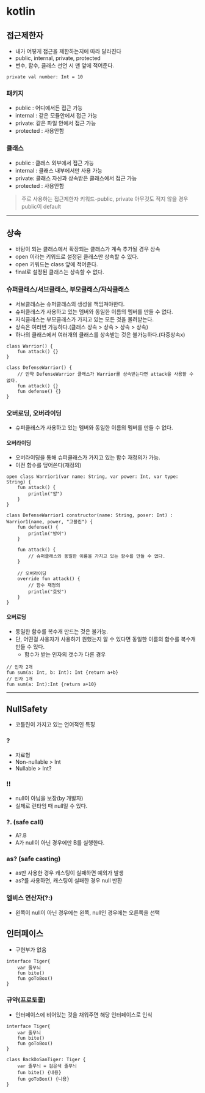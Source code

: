 # kotlin

## 접근제한자
- 내가 어떻게 접근을 제한하는지에 따라 달라진다
- public, internal, private, protected
- 변수, 함수, 클래스 선언 시 맨 앞에 적어준다.
```
private val number: Int = 10
```
### 패키지
- public : 어디에서든 접근 가능
- internal : 같은 모듈안에서 접근 가능
- private: 같은 파일 안에서 접근 가능
- protected : 사용안함
### 클래스
- public : 클래스 외부에서 접근 가능
- internal : 클래스 내부에서만 사용 가능
- private: 클래스 자신과 상속받은 클래스에서 접근 가능
- protected : 사용안함
> 주로 사용하는 접근제한자 키워드-public, private   아무것도 적지 않을 경우 public이 default
***
## 상속
- 바탕이 되는 클래스에서 확장되는 클래스가 계속 추가될 경우 상속
- open 이라는 키워드로 설정된 클래스만 상속할 수 있다.
- open 키워드는 class 앞에 적어준다.
- final로 설정된 클래스는 상속할 수 없다.
### 슈퍼클래스/서브클래스, 부모클래스/자식클래스
- 서브클래스는 슈퍼클래스의 생성을 책임져야한다.
- 슈퍼클래스가 사용하고 있는 멤버와 동일한 이름의 멤버를 만들 수 없다.
- 자식클래스는 부모클래스가 가지고 있는 모든 것을 물려받는다.
- 상속은 여러번 가능하다.(클래스 상속 > 상속 > 상속 > 상속)
- 하나의 클래스에서 여러개의 클래스를 상속받는 것은 불가능하다.(다중상속x)
```
class Warrior() {
	fun attack() {}
}

class DefenseWarrior() {
	// 만약 DefenseWarrior 클래스가 Warrior를 상속받는다면 attack을 사용할 수 없다.
	fun attack() {}
    fun defense() {}
}
```
### 오버로딩, 오버라이딩
- 슈퍼클래스가 사용하고 있는 멤버와 동일한 이름의 멤버를 만들 수 없다.
#### 오버라이딩
- 오버라이딩을 통해 슈퍼클래스가 가지고 있는 함수 재정의가 가능.
- 이전 함수를 덮어쓴다(재정의)
```
open class Warrior1(var name: String, var power: Int, var type: String) {
	fun attack() {
    	println("얍")
    }
}

class DefenseWarrior1 constructor(name: String, poser: Int) : Warrior1(name, power, "고블린") {
	fun defense() {
    	println("방어")
    }
    
    fun attack() {
    	// 슈퍼클래스와 동일한 이름을 가지고 있는 함수를 만들 수 없다.
    }
    
    // 오버라이딩
    override fun attack() {
    	// 함수 재정의
        println("호잇")
    }
}
```
#### 오버로딩
- 동일한 함수를 복수개 만드는 것은 불가능.
- 단, 어떤걸 사용자가 사용하기 원했는지 알 수 있다면 동일한 이름의 함수를 복수개 만들 수 있다.
  + 함수가 받는 인자의 갯수가 다른 경우
```
// 인자 2개
fun sum(a: Int, b: Int): Int {return a+b}
// 인자 1개
fun sum(a: Int):Int {return a+10}
```
***
## NullSafety
- 코틀린이 가지고 있는 언어적인 특징
### ?
- 자료형
- Non-nullable > Int
- Nullable > Int?
### !!
- null이 아님을 보장(by 개발자)
- 실제로 런타임 때 null일 수 있다.
### ?. (safe call)
- A?.B
- A가 null이 아닌 경우에만 B를 실행한다.
### as? (safe casting)
- as만 사용한 경우 캐스팅이 실패하면 예외가 발생
- as?를 사용하면, 캐스팅이 실패한 경우 null 반환
### 엘비스 연산자(?:)
- 왼쪽이 null이 아닌 경우에는 왼쪽, null인 경우에는 오른쪽을 선택

## 인터페이스
- 구현부가 없음
```
interface Tiger{
	var 줄무늬
    fun bite()
    fun goToBox()
}
```
### 규약(프로토콜)
- 인터페이스에 비어있는 것을 채워주면 해당 인터페이스로 인식
```
interface Tiger{
	var 줄무늬
    fun bite()
    fun goToBox()
}

class BackDoSanTiger: Tiger {
	var 줄무늬 = 검은색 줄무늬
    fun bite() {내용}
    fun goToBox() {니용}
}
```